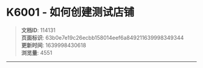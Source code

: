 # K6001 - 如何创建测试店铺

> **文档ID**: 114131  
> **页面标识**: 63b0e7e19c26ecbb158014eef6a849211639998349344  
> **更新时间**: 1639998430618  
> **浏览量**: 4551

---


